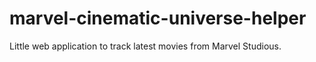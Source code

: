 # marvel-cinematic-universe-helper
Little web application to track latest movies from Marvel Studious.
